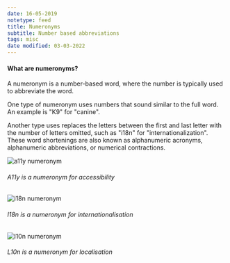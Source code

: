 ```yaml
---
date: 16-05-2019
notetype: feed
title: Numeronyms
subtitle: Number based abbreviations
tags: misc
date modified: 03-03-2022
---
```


#### What are numeronyms?

A numeronym is a number-based word, where the number is typically used to abbreviate the word.

One type of numeronym uses numbers that sound similar to the full word. An example is "K9" for "canine". 

Another type uses replaces the letters between the first and last letter with the number of letters omitted, such as "i18n" for "internationalization". These word shortenings are also known as alphanumeric acronyms, alphanumeric abbreviations, or numerical contractions.

![a11y numeronym](https://gyanl.com/assets/numeronym-a11y.png)

###### A11y is a numeronym for accessibility

![i18n numeronym](https://gyanl.com/assets/numeronym-i18n.png)

###### I18n is a numeronym for internationalisation

![l10n numeronym](https://gyanl.com/assets/numeronym-l10n.png)

###### L10n is a numeronym for localisation
